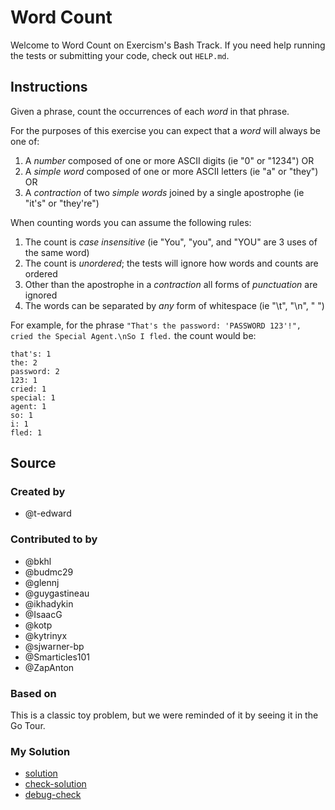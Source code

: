 # Word Count

Welcome to Word Count on Exercism's Bash Track.
If you need help running the tests or submitting your code, check out `HELP.md`.

## Instructions

Given a phrase, count the occurrences of each _word_ in that phrase.

For the purposes of this exercise you can expect that a _word_ will always be one of:

1. A _number_ composed of one or more ASCII digits (ie "0" or "1234") OR
2. A _simple word_ composed of one or more ASCII letters (ie "a" or "they") OR
3. A _contraction_ of two _simple words_ joined by a single apostrophe (ie "it's" or "they're")

When counting words you can assume the following rules:

1. The count is _case insensitive_ (ie "You", "you", and "YOU" are 3 uses of the same word)
2. The count is _unordered_; the tests will ignore how words and counts are ordered
3. Other than the apostrophe in a _contraction_ all forms of _punctuation_ are ignored
4. The words can be separated by _any_ form of whitespace (ie "\t", "\n", " ")

For example, for the phrase `"That's the password: 'PASSWORD 123'!", cried the Special Agent.\nSo I fled.` the count would be:

```text
that's: 1
the: 2
password: 2
123: 1
cried: 1
special: 1
agent: 1
so: 1
i: 1
fled: 1
```

## Source

### Created by

- @t-edward

### Contributed to by

- @bkhl
- @budmc29
- @glennj
- @guygastineau
- @ikhadykin
- @IsaacG
- @kotp
- @kytrinyx
- @sjwarner-bp
- @Smarticles101
- @ZapAnton

### Based on

This is a classic toy problem, but we were reminded of it by seeing it in the Go Tour.

### My Solution

- [solution](./word_count.sh)
- [check-solution](./run-tests-bats.txt)
- [debug-check](./run-tests-debug.txt)

